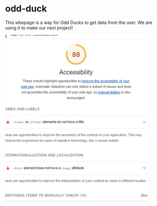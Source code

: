 # odd-duck

This wbepage is a way for Odd Ducks to get data from the user. We are using it to make our next project!

![accessability](img/accessability%20final%20odd%20ducks.JPG)
